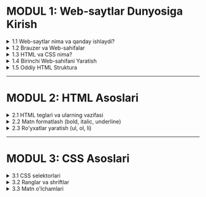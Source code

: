 # MODUL 1: Web-saytlar Dunyosiga Kirish
<details>
    <summary>1.1 Web-saytlar nima va qanday ishlaydi?</summary>

## 1.1 Web-saytlar nima va qanday ishlaydi?

### Web-sayt nima?

Web-sayt (Website) - bu internetda joylashgan bir nechta bog'langan sahifalar to'plamidir. Masalan, Google, YouTube, Wikipedia - bularning barchasi web-saytlardir.

**Oddiy misol bilan tushuntiramiz:**
- Web-sayt xuddi kitobga o'xshaydi
- Har bir sahifa (webpage) - kitobning bir varaqiga o'xshaydi  
- Sahifalar orasida havolalar (links) bor - bu xuddi kitobdagi mundarijaga o'xshaydi

### Web-saytlar qanday ishlaydi?

Web-saytlar maxsus kompyuterlar - **server**larda saqlanadi. Biz o'z kompyuterimizdan internet orqali shu serverlarga murojaat qilamiz.

**Bu jarayon quyidagicha ishlaydi:**

1. **Siz manzil kiritasiz** - masalan: www.google.com
2. **Sizning kompyuteringiz so'rov yuboradi** - "Google sahifasini ko'rsating"
3. **Server javob beradi** - Google sahifasini yuboradi
4. **Brauzer sahifani ko'rsatadi** - siz sahifani ko'rasiz

```
Sizning kompyuter → Internet → Server → Web-sahifa → Brauzer → Siz ko'rasiz
```

### Web-saytlar nimalardan iborat?

Har bir web-sahifa asosan ikki qismdan iborat:

1. **HTML** - sarlavhalar, matnlar, ro'yxatlar (mazmun)
2. **CSS** - ranglar, shriftlar, dizayn (chiroyli ko'rinish)

</details>

<details>
    <summary>1.2 Brauzer va Web-sahifalar</summary>

## 1.2 Brauzer va Web-sahifalar

### Brauzer (Browser) nima?

**Brauzer** - bu web-sahifalarni ko'rish uchun maxsus dastur. Bu sizning internet oynangizdir.

**Mashhur brauzerlar:**
- **Google Chrome** 🌐
- **Safari** 🦁 (Apple kompyuterlarda)
- **Firefox** 🦊
- **Microsoft Edge** 🔷

### Brauzer qanday ishlaydi?

Brauzer - bu tarjimon kabi. U web-sahifaning kodini olib, uni siz tushuna oladigan ko'rinishga aylantiradi.

**Misol:**
```
Kod: <h1>Salom Dunyo!</h1>
Brauzer ko'rsatadi: SALOM DUNYO! (katta harflar bilan)
```

### Web-sahifa nima?

**Web-sahifa** - bu internet orqali ko'riladigan bitta hujjat. Har bir sahifada turli ma'lumotlar bo'lishi mumkin:

- **Sarlavhalar** - katta va muhim matnlar
- **Paragraflar** - oddiy matnlar
- **Ro'yxatlar** - tartibli yoki tartibsiz
- **Ranglar va dizayn** - sahifani chiroyli qilish

### Sahifa manzili (URL)

Har bir web-sahifaning o'z manzili bor - **URL** (Uniform Resource Locator).

**URL qismlari:**
```
https://www.google.com/search?q=dasturlash
│       │     │        │     │
│       │     │        │     └─ Qidiruv so'zi
│       │     │        └─ Sahifa nomi
│       │     └─ Sayt nomi
│       └─ Domen
└─ Protokol (xavfsizlik)
```

</details>

<details>
    <summary>1.3 HTML va CSS nima?</summary>

## 1.3 HTML va CSS nima?

### HTML - Sahifaning Asosi

**HTML** (HyperText Markup Language) - bu web-sahifaning asosiy tuzilishini yaratish tilidir.

**HTML nima qiladi:**
- Matnni tashkil etadi
- Sarlavhalar yaratadi
- Paragraflar yozadi
- Ro'yxatlar qo'shadi

**HTML - bu xuddi uy qurish kabi:**
- HTML = Uyning asosi, devorlari, eshik-derazalar
- CSS = Uyni bo'yash, bezatish, mebel qo'yish

### HTML Tag'lari

HTML **tag**'lar (belgilar) yordamida ishlaydi. Tag'lar `< >` ichida yoziladi.

**Asosiy tag'lar:**
```html
<h1>Katta sarlavha</h1>
<p>Oddiy matn paragraf</p>
<ul>Ro'yxat yaratish uchun</ul>
```

### CSS - Chiroyli Dizayn

**CSS** (Cascading Style Sheets) - bu web-sahifani chiroyli qilish tilidir.

**CSS nima qiladi:**
- Ranglarni o'zgartiradi (masalan: qizil, ko'k, yashil)
- Shriftlarni tanlaydi (katta, kichik, qalin)
- Elementlarni joylashtirishadi (chapda, o'ngda, markazda)
- Sahifani chiroyli qiladi

### HTML va CSS qanday birga ishlaydi?

1. **HTML** sahifaning skeletini yaratadi (sarlavha, matn, ro'yxat...)
2. **CSS** bu skeletni go'zal libos bilan bezatadi (ranglar, o'lchamlar...)

**Misol:**
- HTML yozadi: "Salom Dunyo"
- CSS uni qizil rangga bo'yaydi va katta qiladi

> CSS bilan ishlashni keyinroq o'rganamiz. Hozir faqat HTML bilan tanishamiz!

</details>

<details>
    <summary>1.4 Birinchi Web-sahifani Yaratish</summary>

## 1.4 Birinchi Web-sahifani Yaratish

### Kerakli Asboblar

Birinchi web-sahifangizni yaratish uchun faqat ikki narsa kerak:
1. **Matn muharriri** (Text Editor) - Visual Studio Code tavsiya etiladi
2. **Brauzer** - Chrome, Safari, Firefox

### 1-qadam: Fayl yaratish

1. Kompyuteringizda yangi papka yarating: `Mening_Web_Saytim`
2. Bu papkada yangi fayl yarating: `index.html`
3. `.html` oxiri muhim - bu brauzerga bu web-sahifa ekanligini ko'rsatadi

### 2-qadam: Asosiy HTML yozish

`index.html` faylini oching va quyidagi kodni yozing:

```html
<!DOCTYPE html>
<html>
<head>
    <title>Mening Birinchi Sahifam</title>
</head>
<body>
    <h1>Salom Dunyo!</h1>
    <p>Bu mening birinchi web-sahifam.</p>
</body>
</html>
```

### 3-qadam: Sahifani ochish

1. `index.html` faylni ikki marta bosing
2. U brauzerda ochiladi
3. Tabriklaymiz! Siz birinchi web-sahifangizni yaratdingiz! 🎉

### Kod tushuntirish

Keling, yozgan kodimizni qatorma-qator tushuntiramiz:

```html
<!DOCTYPE html>
```
- Bu brauzerga "Bu HTML5 sahifa" deydi

```html
<html>
</html>
```
- Butun sahifani o'rab oladi
- Barcha boshqa kodlar shu ichida yoziladi

```html
<head>
</head>
```
- Sahifa haqidagi ma'lumotlar
- Foydalanuvchi ko'rmaydi

```html
<title>Mening Birinchi Sahifam</title>
```
- Brauzer tab'ida ko'rinadigan nom

```html
<body>
</body>
```
- Sahifaning asosiy qismi
- Foydalanuvchi ko'radigan barcha narsalar shu yerda

```html
<h1>Salom Dunyo!</h1>
```
- Eng katta sarlavha
- Avtomatik qalin va katta harflar

```html
<p>Bu mening birinchi web-sahifam.</p>
```
- Oddiy paragraf
- Normal o'lchamdagi matn

</details>

<details>
    <summary>1.5 Oddiy HTML Struktura</summary>

## 1.5 Oddiy HTML Struktura

### To'liq HTML struktura

Har bir web-sahifa quyidagi asosiy strukturaga ega:

```html
<!DOCTYPE html>
<html lang="uz">
<head>
    <meta charset="UTF-8">
    <meta name="viewport" content="width=device-width, initial-scale=1.0">
    <title>Sahifa Nomi</title>
</head>
<body>
    <!-- Bu yerda sahifaning ko'rinadigan qismi -->
</body>
</html>
```

### DOCTYPE nima?

```html
<!DOCTYPE html>
```
- Bu brauzerga qaysi HTML versiyasi ishlatilayotganini aytadi
- HTML5 uchun eng oddiy va zamonaviy usul
- Har doim HTML hujjatning eng boshida yoziladi

### HTML tegi

```html
<html lang="uz">
```
- Butun HTML hujjatni o'rab oladi
- `lang="uz"` - sahifa tilini ko'rsatadi (o'zbek tili)
- Bu qism brauzer va qidiruv tizimlari uchun muhim

### Head qismida nima bo'ladi?

```html
<head>
    <meta charset="UTF-8">
    <!-- O'zbek harflarini to'g'ri ko'rsatish uchun -->
    
    <meta name="viewport" content="width=device-width, initial-scale=1.0">
    <!-- Mobil telefonlarda to'g'ri ko'rinish uchun -->
    
    <title>Sahifa Nomi</title>
    <!-- Brauzer tepasida ko'rinadigan nom -->
</head>
```

**Head qismidagi asosiy elementlar:**

- **meta charset** - matn kodlashini belgilaydi
- **meta viewport** - mobil qurilmalarda to'g'ri ko'rinish uchun
- **title** - sahifa sarlavhasi (brauzer tab'ida ko'rinadi)

### Body qismida nima bo'ladi?

```html
<body>
    <h1>Asosiy Sarlavha</h1>        <!-- Eng muhim sarlavha -->
    <h2>Ikkinchi darajali sarlavha</h2>  <!-- Kichikroq sarlavha -->
    
    <p>Bu oddiy paragraf.</p>       <!-- Matn paragraf -->
    
    <p>Bu yana bir paragraf.</p>    <!-- Yana bir paragraf -->
</body>
```

**Body qismida:**
- Foydalanuvchi ko'radigan barcha ma'lumotlar
- Sarlavhalar, paragraflar, ro'yxatlar
- Sahifaning asosiy mazmuni

### HTML Kommentariyalar

```html
<!-- Bu kommentariya - brauzer ko'rsatmaydi -->
<h1>Bu ko'rinadigan sarlavha</h1>
<!-- Kommentariyalar kodni tushuntirish uchun ishlatiladi -->
```

</details>

---

# MODUL 2: HTML Asoslari

<details>
    <summary>2.1 HTML teglari va ularning vazifasi</summary>

## 2.1 HTML Teglari va Ularning Vazifasi

### Tag nima?

**Tag** - bu HTML da elementlarni belgilash uchun ishlatiladigan maxsus belgilardir. Taglar `< >` qavslar ichida yoziladi.

**Tag tuzilishi:**
```html
<tag_nomi>Mazmun</tag_nomi>
```

### Asosiy HTML teglari

#### Matn teglari
```html
<h1>Eng katta sarlavha</h1>
<h2>Ikkinchi daraja sarlavha</h2>
<h3>Uchinchi daraja sarlavha</h3>
<h4>To'rtinchi daraja sarlavha</h4>
<h5>Beshinchi daraja sarlavha</h5>
<h6>Eng kichik sarlavha</h6>

<p>Paragraf matni</p>
```

#### Struktura teglari
```html
<!DOCTYPE html>    <!-- HTML5 hujjat turi -->
<html>             <!-- Asosiy konteyner -->
<head>             <!-- Sahifa haqida ma'lumot -->
<body>             <!-- Ko'rinadigan mazmun -->
<title>           <!-- Sahifa sarlavhasi -->
<meta>            <!-- Qo'shimcha ma'lumotlar -->
```

#### Matn formatlash teglari
```html
<strong>Qalin matn</strong>
<em>Qiyshiq matn</em>
<u>Chizilgan matn</u>
<mark>Belgilangan matn</mark>
<small>Kichik matn</small>
<big>Katta matn</big>
```

#### Maxsus tegler
```html
<br>              <!-- Qator uzilishi -->
<hr>              <!-- Gorizontal chiziq -->
<!-- komment -->  <!-- Kommentariya -->
```

### Teglarning turlari

#### 1. Konteyner teglar (ochiladi va yopiladi)
```html
<h1>Bu sarlavha</h1>
<p>Bu paragraf</p>
<strong>Bu qalin matn</strong>
```

#### 2. Bo'sh teglar (faqat ochiladi)
```html
<br>     <!-- Qator uzilishi -->
<hr>     <!-- Gorizontal chiziq -->
<img>    <!-- Rasm -->
<meta>   <!-- Meta ma'lumot -->
```

#### 3. Blok elementlar (yangi qatordan boshlanadi)
```html
<h1>Sarlavha</h1>
<p>Paragraf</p>
<div>Blok konteyner</div>
```

#### 4. Inline elementlar (bir qatorda davom etadi)
```html
Bu matnda <strong>qalin</strong> va <em>qiyshiq</em> so'zlar bor.
```

### Tag atributlari

Teglar qo'shimcha ma'lumotlar - **atributlar**ga ega bo'lishi mumkin:

```html
<p id="birinchi" class="muhim">Bu atributli paragraf</p>
<img src="rasm.jpg" alt="Rasm tavsifi">
<a href="https://google.com">Google havolasi</a>
```

**Asosiy atributlar:**
- `id` - yagona identifikator
- `class` - CSS uchun sinf
- `src` - rasm manbai
- `href` - havola manzili
- `alt` - muqobil matn

### Amaliy misol

```html
<!DOCTYPE html>
<html lang="uz">
<head>
    <meta charset="UTF-8">
    <title>HTML Teglari Namunasi</title>
</head>
<body>
    <h1>Mening Sahifam</h1>
    <h2>HTML haqida</h2>
    
    <p>Bu oddiy paragraf. <strong>Bu qalin matn</strong> va 
    <em>bu qiyshiq matn</em>.</p>
    
    <hr>
    
    <p>Yangi paragraf<br>yangi qatordan davom etadi.</p>
    
    <!-- Bu kommentariya -->
    <p><mark>Belgilangan matn</mark> va <small>kichik matn</small>.</p>
</body>
</html>
```

</details>

<details>
    <summary>2.2 Matn formatlash (bold, italic, underline)</summary>

## 2.2 Matn Formatlash (Bold, Italic, Underline)

### Asosiy matn formatlash teglari

#### Qalin matn (Bold)

**1-usul: `<strong>` tegi (tavsiya etiladi)**
```html
<p>Bu <strong>juda muhim</strong> ma'lumot.</p>
```

**2-usul: `<b>` tegi**
```html
<p>Bu <b>qalin</b> matn.</p>
```

**Farqi:**
- `<strong>` - mazmuniy jihatdan muhim
- `<b>` - faqat vizual jihatdan qalin

#### Qiyshiq matn (Italic)

**1-usul: `<em>` tegi (tavsiya etiladi)**
```html
<p>Bu <em>ta'kidlangan</em> so'z.</p>
```

**2-usul: `<i>` tegi**
```html
<p>Bu <i>qiyshiq</i> matn.</p>
```

**Farqi:**
- `<em>` - ta'kidlash uchun
- `<i>` - faqat vizual jihatdan qiyshiq

#### Chizilgan matn (Underline)

```html
<p>Bu <u>chizilgan</u> matn.</p>
```

### Qo'shimcha formatlash teglari

#### Belgilangan matn
```html
<p>Bu <mark>sariq fon bilan belgilangan</mark> matn.</p>
```

#### Kichik va katta matn
```html
<p>Oddiy matn, <small>kichik matn</small> va <big>katta matn</big>.</p>
```

#### O'chirilgan matn
```html
<p>Bu <del>o'chirilgan</del> va bu <ins>qo'shilgan</ins> matn.</p>
```

#### Yuqori va pastki indeks
```html
<p>H<sub>2</sub>O - suv formulasi</p>
<p>E = mc<sup>2</sup> - Eynshteyn formulasi</p>
```

### Formatlash kombinatsiyasi

Bir nechta formatni birlashtirish mumkin:

```html
<p>Bu <strong><em>qalin va qiyshiq</em></strong> matn.</p>
<p>Bu <u><strong>chizilgan va qalin</strong></u> matn.</p>
<p>Bu <mark><em>belgilangan va qiyshiq</em></mark> matn.</p>
```

### CSS bilan formatlash

HTML teglardan tashqari, CSS bilan ham formatlash mumkin:

```html
<style>
.qalin { font-weight: bold; }
.qiyshiq { font-style: italic; }
.chizilgan { text-decoration: underline; }
</style>

<p class="qalin">CSS bilan qalin matn</p>
<p class="qiyshiq">CSS bilan qiyshiq matn</p>
<p class="chizilgan">CSS bilan chizilgan matn</p>
```

### To'liq misol

```html
<!DOCTYPE html>
<html lang="uz">
<head>
    <meta charset="UTF-8">
    <title>Matn Formatlash</title>
</head>
<body>
    <h1>Matn Formatlash Misollar</h1>
    
    <h2>Asosiy formatlar</h2>
    <p>Bu oddiy matn. <strong>Bu muhim matn.</strong> 
    <em>Bu ta'kidlangan matn.</em> <u>Bu chizilgan matn.</u></p>
    
    <h2>Qo'shimcha formatlar</h2>
    <p>Bu <mark>belgilangan matn</mark>. Bu <small>kichik matn</small>.</p>
    
    <h2>Kombinatsiyalar</h2>
    <p><strong><em>Qalin va qiyshiq</em></strong> matn juda 
    <u><strong>ta'sirli</strong></u> ko'rinadi.</p>
    
    <h2>Ilmiy formulalar</h2>
    <p>Suv formulasi: H<sub>2</sub>O</p>
    <p>Eynshteyn formulasi: E = mc<sup>2</sup></p>
    
    <h2>Tahrirlash belgilari</h2>
    <p>Eski narx: <del>50,000 so'm</del></p>
    <p>Yangi narx: <ins>40,000 so'm</ins></p>
</body>
</html>
```

</details>

<details>
    <summary>2.3 Ro'yxatlar yaratish (ul, ol, li)</summary>

## 2.3 Ro'yxatlar Yaratish (ul, ol, li)

### Ro'yxat turlari

HTML da ikki asosiy ro'yxat turi bor:
1. **Tartibsiz ro'yxat** (Unordered List) - `<ul>`
2. **Tartiblangan ro'yxat** (Ordered List) - `<ol>`

### Tartibsiz ro'yxat (Unordered List)

Tartibsiz ro'yxatda elementlar nuqtalar bilan belgilanadi:

```html
<ul>
    <li>Birinchi element</li>
    <li>Ikkinchi element</li>
    <li>Uchinchi element</li>
</ul>
```

**Natija:**
- Birinchi element
- Ikkinchi element  
- Uchinchi element

#### Bullet turlari

```html
<ul style="list-style-type: disc;">
    <li>To'ldirilgan doira (disc)</li>
</ul>

<ul style="list-style-type: circle;">
    <li>Bo'sh doira (circle)</li>
</ul>

<ul style="list-style-type: square;">
    <li>Kvadrat (square)</li>
</ul>
```

### Tartiblangan ro'yxat (Ordered List)

Tartiblangan ro'yxatda elementlar raqamlar bilan belgilanadi:

```html
<ol>
    <li>Birinchi qadam</li>
    <li>Ikkinchi qadam</li>
    <li>Uchinchi qadam</li>
</ol>
```

**Natija:**
1. Birinchi qadam
2. Ikkinchi qadam
3. Uchinchi qadam

#### Raqamlash turlari

```html
<ol type="1">
    <li>Oddiy raqamlar (1, 2, 3)</li>
</ol>

<ol type="A">
    <li>Katta harflar (A, B, C)</li>
</ol>

<ol type="a">
    <li>Kichik harflar (a, b, c)</li>
</ol>

<ol type="I">
    <li>Katta rim raqamlari (I, II, III)</li>
</ol>

<ol type="i">
    <li>Kichik rim raqamlari (i, ii, iii)</li>
</ol>
```

#### Boshlanish raqamini o'zgartirish

```html
<ol start="5">
    <li>Beshinchi element</li>
    <li>Oltinchi element</li>
    <li>Yettinchi element</li>
</ol>
```

### Ichma-ich ro'yxatlar (Nested Lists)

Ro'yxatlar ichida boshqa ro'yxatlar yaratish mumkin:

```html
<ul>
    <li>Mevalar
        <ul>
            <li>Olma</li>
            <li>Banan</li>
        </ul>
    </li>
    <li>Sabzavotlar
        <ul>
            <li>Sabzi</li>
            <li>Pomidor</li>
        </ul>
    </li>
</ul>
```

**Natija:**
- Mevalar
  - Olma
  - Banan
- Sabzavotlar
  - Sabzi
  - Pomidor

### CSS bilan ro'yxatlarni bezatish

```html
<style>
.rangli-royxat {
    background-color: lightblue;
    padding: 10px;
}

.rangli-royxat li {
    color: darkblue;
    margin: 5px 0;
}

.maxsus-royxat {
    list-style-type: none; /* Bulletlarni olib tashlash */
}

.maxsus-royxat li::before {
    content: "✓ ";        /* Maxsus belgi qo'shish */
    color: green;
}
</style>

<ul class="rangli-royxat">
    <li>Rangli ro'yxat elementi</li>
    <li>Yana bir element</li>
</ul>

<ul class="maxsus-royxat">
    <li>Maxsus belgi bilan</li>
    <li>Yana bir element</li>
</ul>
```

### Amaliy misollar

#### Xarid ro'yxati
```html
<h2>Xarid ro'yxati</h2>
<ul>
    <li>Non</li>
    <li>Sut</li>
    <li>Tuxum</li>
    <li>Piyoz</li>
    <li>Kartoshka</li>
</ul>
```

#### Retsept qadamlari
```html
<h2>Osh tayyorlash</h2>
<ol>
    <li>Guruchni yuvish</li>
    <li>Go'shtni maydalash</li>
    <li>Sabzavotlarni qovurish</li>
    <li>Suv quyish</li>
    <li>45 daqiqa pishirish</li>
</ol>
```

#### O'quv dasturi
```html
<h2>Dasturlash kursi</h2>
<ol>
    <li>Asoslar
        <ul>
            <li>Kompyuter asoslari</li>
            <li>Internet haqida</li>
        </ul>
    </li>
    <li>Frontend
        <ol type="A">
            <li>HTML</li>
            <li>CSS</li>
            <li>JavaScript</li>
        </ol>
    </li>
    <li>Loyihalar
        <ul>
            <li>Portfolio sayt</li>
            <li>To-do list</li>
            <li>Kalkulyator</li>
        </ul>
    </li>
</ol>
```

### To'liq misol

```html
<!DOCTYPE html>
<html lang="uz">
<head>
    <meta charset="UTF-8">
    <title>Ro'yxatlar Namunasi</title>
    <style>
        .highlighted { background-color: yellow; }
        .custom-list { list-style-type: none; }
        .custom-list li::before { content: "🎯 "; }
    </style>
</head>
<body>
    <h1>Turli Ro'yxat Turlari</h1>
    
    <h2>Tartibsiz ro'yxat</h2>
    <ul>
        <li>Apple</li>
        <li>Banan</li>
        <li>Apelsin</li>
    </ul>
    
    <h2>Tartiblangan ro'yxat</h2>
    <ol>
        <li>Uyg'onish</li>
        <li>Nonushta</li>
        <li>Maktabga borish</li>
    </ol>
    
    <h2>Ichma-ich ro'yxat</h2>
    <ul>
        <li>Dasturlash tillari
            <ol>
                <li>Python</li>
                <li>JavaScript</li>
                <li>HTML/CSS</li>
            </ol>
        </li>
        <li>Ma'lumotlar bazasi
            <ul>
                <li>MySQL</li>
                <li>MongoDB</li>
            </ul>
        </li>
    </ul>
    
    <h2>Maxsus bezatilgan ro'yxat</h2>
    <ul class="custom-list">
        <li>Birinchi maqsad</li>
        <li>Ikkinchi maqsad</li>
        <li>Uchinchi maqsad</li>
    </ul>
</body>
</html>
```

</details>

---

# MODUL 3: CSS Asoslari

<details>
    <summary>3.1 CSS selektorlari</summary>

## 3.1 CSS Selektorlari

### Selektor nima?

**CSS selektor** - bu HTML elementlarini tanlash va ularga stil berish uchun ishlatiladigan qoidalardir. Selektorlar yordamida biz qaysi elementlarga qanday dizayn qo'llashni belgilaymiz.

### Asosiy selektor turlari

#### 1. Element selektori (Tag selektori)

HTML teglarini to'g'ridan-to'g'ri tanlaydi:

```css
h1 {
    color: blue;
}

p {
    font-size: 16px;
}

body {
    background-color: lightgray;
}
```

**Misol:**
```html
<style>
h1 { color: red; }
p { color: green; }
</style>

<h1>Bu qizil sarlavha</h1>
<p>Bu yashil paragraf</p>
<h1>Bu ham qizil sarlavha</h1>
```

#### 2. Class selektori

Class atributi orqali elementlarni tanlaydi. `.` (nuqta) bilan boshlanadi:

```css
.muhim {
    font-weight: bold;
    color: red;
}

.kichik {
    font-size: 12px;
}
```

**HTML da ishlatish:**
```html
<style>
.muhim { color: red; font-weight: bold; }
.yashil { color: green; }
</style>

<p class="muhim">Bu muhim paragraf</p>
<p class="yashil">Bu yashil paragraf</p>
<span class="muhim">Bu ham muhim matn</span>
```

#### 3. ID selektori

ID atributi orqali yagona elementni tanlaydi. `#` (panjara) bilan boshlanadi:

```css
#sarlavha {
    text-align: center;
    color: blue;
}

#footer {
    background-color: gray;
    padding: 20px;
}
```

**HTML da ishlatish:**
```html
<style>
#asosiy-sarlavha { 
    color: blue; 
    text-align: center; 
}
#maxsus-paragraf { 
    background-color: yellow; 
}
</style>

<h1 id="asosiy-sarlavha">Asosiy Sarlavha</h1>
<p id="maxsus-paragraf">Maxsus paragraf</p>
```

### Bir nechta elementga bir xil stil berish

Vergul bilan ajratib, bir nechta elementga bir xil stil berishingiz mumkin:

```css
h1, h2, h3 {
    color: blue;
    font-family: Arial;
}
```

Bu degani: barcha h1, h2, h3 sarlavhalar ko'k rangda va Arial shriftida bo'ladi.

**Misol:**
```html
<style>
h1, h2, p { color: green; }
</style>

<h1>Bu yashil</h1>
<h2>Bu ham yashil</h2>
<p>Bu ham yashil</p>
```

### Class va ID farqi

**Class** - bir nechta elementga berish mumkin:
```html
<p class="muhim">Birinchi muhim paragraf</p>
<p class="muhim">Ikkinchi muhim paragraf</p>
```

**ID** - faqat bitta elementga beriladi:
```html
<h1 id="sarlavha">Faqat bitta asosiy sarlavha</h1>
```

### Qaysi biri kuchliroq?

Agar bir elementga bir nechta stil berilsa, eng kuchli stil qo'llaniladi:

```css
p { color: black; }          /* Kuchsiz */
.muhim { color: blue; }      /* O'rtacha */
#maxsus { color: green; }    /* Kuchli */
```

**Misol:**
```html
<style>
p { color: black; }
.qizil { color: red; }
#maxsus { color: green; }
</style>

<p>Bu qora</p>
<p class="qizil">Bu qizil</p>
<p class="qizil" id="maxsus">Bu yashil (ID kuchliroq)</p>
```

### Amaliy misollar

#### Oddiy sayt strukturasi
```html
<style>
/* Asosiy elementlar */
body {
    font-family: Arial, sans-serif;
    line-height: 1.6;
}

/* Sarlavhalar */
h1, h2, h3 {
    color: #333;
}

/* Class selektorlari */
.header {
    background-color: #f4f4f4;
    padding: 20px;
    text-align: center;
}

.content {
    max-width: 800px;
    margin: 0 auto;
    padding: 20px;
}

.footer {
    background-color: #333;
    color: white;
    text-align: center;
    padding: 10px;
}

/* Maxsus elementlar */
#logo {
    font-size: 24px;
    font-weight: bold;
}

/* Havolalar */
a {
    color: blue;
    text-decoration: none;
}

a:hover {
    color: red;
    text-decoration: underline;
}

/* Ro'yxatlar */
.menu li {
    display: inline;
    margin-right: 20px;
}
</style>

<div class="header">
    <h1 id="logo">Mening Saytim</h1>
    <ul class="menu">
        <li><a href="#home">Bosh sahifa</a></li>
        <li><a href="#about">Haqida</a></li>
        <li><a href="#contact">Aloqa</a></li>
    </ul>
</div>

<div class="content">
    <h2>Xush kelibsiz!</h2>
    <p>Bu mening birinchi web-saytim.</p>
</div>

<div class="footer">
    <p>© 2024 Mening Saytim</p>
</div>
```

### To'liq misol
[CodePenda ochish](https://codepen.io/Ilmla/pen/bNEoONX)
```html

<!DOCTYPE html>
<html lang="uz">
<head>
    <meta charset="UTF-8">
    <title>CSS Selektorlari</title>
    <style>
        /* Universal selektor */
        * { margin: 0; padding: 0; }
        
        /* Element selektorlari */
        body { 
            font-family: Arial, sans-serif; 
            background-color: #f9f9f9;
        }
        
        h1 { 
            color: #2c3e50; 
            text-align: center;
            margin: 20px 0;
        }
        
        /* Class selektorlari */
        .konteyner {
            max-width: 800px;
            margin: 0 auto;
            padding: 20px;
            background-color: white;
        }
        
        .muhim {
            color: #e74c3c;
            font-weight: bold;
        }
        
        .belgilangan {
            background-color: #f1c40f;
            padding: 5px;
        }
        
        /* ID selektori */
        #maxsus-matn {
            font-size: 18px;
            color: #27ae60;
            border-left: 4px solid #27ae60;
            padding-left: 10px;
        }
        
        /* Descendant selektor */
        .konteyner p {
            line-height: 1.6;
            margin-bottom: 10px;
        }
        
        /* Pseudo-class */
        .tugma:hover {
            background-color: #3498db;
            color: white;
            cursor: pointer;
        }
        
        /* Atribut selektori */
        [title] {
            border-bottom: 1px dotted #333;
        }
    </style>
</head>
<body>
    <div class="konteyner">
        <h1>CSS Selektorlari Namunasi</h1>
        
        <p>Bu oddiy paragraf.</p>
        
        <p class="muhim">Bu muhim paragraf (class selektori).</p>
        
        <p id="maxsus-matn">Bu maxsus matn (ID selektori).</p>
        
        <p>Bu paragrafda <span class="belgilangan">belgilangan matn</span> bor.</p>
        
        <p title="Bu tooltip matn">Bu matnga hover qiling (atribut selektori).</p>
        
        <button class="tugma">Hover qiling</button>
    </div>
</body>
</html>
```

</details>

<details>
    <summary>3.2 Ranglar va shriftlar</summary>

## 3.2 Ranglar va Shriftlar

### CSS da ranglar

#### Rang nomlari - eng oson usul!

CSS da ranglarni inglizcha nomlar bilan berishingiz mumkin:

```css
h1 { color: red; }
p { color: blue; }
div { background-color: green; }
```

**Asosiy ranglar:**
- `red` - qizil
- `blue` - ko'k  
- `green` - yashil
- `yellow` - sariq
- `orange` - to'q sariq
- `purple` - binafsha
- `pink` - pushti
- `brown` - jigarrang
- `black` - qora
- `white` - oq
- `gray` - kulrang

**Misol:**
```html
<style>
h1 { color: blue; }
p { color: green; }
</style>

<h1>Bu ko'k sarlavha</h1>
<p>Bu yashil matn</p>
```

#### Hex kodlar - ko'proq ranglar!

Agar rang nomlarida yo'q rangni istasangiz, hex kod ishlatishingiz mumkin:

```css
h1 { color: #FF0000; }    /* Qizil */
h2 { color: #00FF00; }    /* Yashil */
h3 { color: #0000FF; }    /* Ko'k */
p { color: #FFA500; }     /* To'q sariq */
```

Hex kodlar `#` belgisi bilan boshlanadi va 6 ta raqam/harf bor.

**Maslahat:** Internetda "color picker" qidirib, istalgan rangning hex kodini topishingiz mumkin!

#### Rang xususiyatlari

**Matn rangi:**
```css
h1 { color: blue; }
p { color: #333; }
span { color: rgb(255, 0, 0); }
```

**Fon rangi:**
```css
body { background-color: #f9f9f9; }
div { background-color: lightblue; }
.container { background-color: rgba(0, 0, 0, 0.1); }
```

**Chegara rangi:**
```css
div {
    border: 2px solid red;
    border-color: blue; /* Chegara rangini alohida o'zgartirish */
}
```

### CSS da shriftlar

#### Font oilasi (Font Family)

```css
body {
    font-family: Arial, sans-serif;
}

h1 {
    font-family: "Times New Roman", serif;
}

.kod {
    font-family: "Courier New", monospace;
}
```

**Asosiy font turlari:**
- **Sans-serif:** Arial, Helvetica, Verdana
- **Serif:** Times New Roman, Georgia
- **Monospace:** Courier New, Monaco
- **Cursive:** Comic Sans MS
- **Fantasy:** Impact

#### Font o'lchami (Font Size)

```css
h1 { font-size: 32px; }
h2 { font-size: 24px; }
p { font-size: 16px; }
small { font-size: 12px; }

/* Nisbiy o'lchamlar */
h1 { font-size: 2em; }    /* Ota elementdan 2 baravar katta */
p { font-size: 1.2em; }   /* 20% katta */

/* Foiz o'lchamlar */
h2 { font-size: 150%; }   /* 1.5 baravar katta */
```

#### Font og'irligi (Font Weight)

```css
h1 { font-weight: bold; }      /* Qalin */
h2 { font-weight: normal; }    /* Oddiy */
p { font-weight: 300; }        /* Yengil */
strong { font-weight: 700; }   /* Qalin (raqam bilan) */

/* Raqamli qiymatlar: 100-900 */
```

#### Font uslubi (Font Style)

```css
em { font-style: italic; }     /* Qiyshiq */
p { font-style: normal; }      /* Oddiy */
.maxsus { font-style: oblique; } /* Og'ma */
```

#### Matn bezatish (Text Decoration)

```css
a { text-decoration: underline; }      /* Chiziq */
.orqali { text-decoration: line-through; } /* O'rtadan chiziq */
.ustida { text-decoration: overline; }     /* Ustidan chiziq */
.sof { text-decoration: none; }           /* Hech qanday bezak */
```

#### Matn joylashuvi (Text Align)

```css
h1 { text-align: center; }    /* Markazda */
p { text-align: left; }       /* Chapda */
.ong { text-align: right; }   /* O'ngda */
.tekis { text-align: justify; } /* Ikki tomonga tekislash */
```

#### Qator balandligi (Line Height)

```css
p {
    line-height: 1.5;     /* 1.5 baravar */
    line-height: 24px;    /* Aniq o'lcham */
    line-height: 150%;    /* Foiz */
}
```

### Google Fonts ishlatish

```html
<head>
    <!-- Google Fonts ulash -->
    <link href="https://fonts.googleapis.com/css2?family=Roboto:wght@300;400;700&display=swap" rel="stylesheet">
    
    <style>
        body {
            font-family: 'Roboto', sans-serif;
        }
    </style>
</head>
```

### Amaliy misollar

#### Turli shrift va ranglar
```css
.sarlavha {
    font-family: 'Arial', sans-serif;
    font-size: 28px;
    font-weight: bold;
    color: #2c3e50;
    text-align: center;
}

.kichik-sarlavha {
    font-family: 'Georgia', serif;
    font-size: 20px;
    color: #34495e;
    border-bottom: 2px solid #3498db;
}

.asosiy-matn {
    font-family: 'Verdana', sans-serif;
    font-size: 16px;
    line-height: 1.6;
    color: #444;
    text-align: justify;
}

.muhim-matn {
    font-weight: bold;
    color: #e74c3c;
    background-color: rgba(231, 76, 60, 0.1);
    padding: 5px;
}

.kod-matn {
    font-family: 'Courier New', monospace;
    font-size: 14px;
    background-color: #f8f8f8;
    color: #333;
    border: 1px solid #ddd;
    padding: 10px;
}
```

### To'liq misol
[CodePenda ko'rish](https://codepen.io/Ilmla/pen/xbZXmZP)

```html
<!DOCTYPE html>
<html lang="uz">
<head>
    <meta charset="UTF-8">
    <title>Ranglar va Shriftlar</title>
    <style>
        body {
            font-family: 'Arial', sans-serif;
            background-color: #f5f5f5;
            margin: 0;
            padding: 20px;
        }
        
        .container {
            max-width: 800px;
            margin: 0 auto;
            background-color: white;
            padding: 30px;
            border-radius: 10px;
            box-shadow: 0 2px 10px rgba(0,0,0,0.1);
        }
        
        h1 {
            font-family: 'Georgia', serif;
            font-size: 32px;
            font-weight: bold;
            color: #2c3e50;
            text-align: center;
            margin-bottom: 30px;
            border-bottom: 3px solid #3498db;
            padding-bottom: 10px;
        }
        
        h2 {
            font-size: 24px;
            color: #34495e;
            margin-top: 25px;
            margin-bottom: 15px;
        }
        
        p {
            font-size: 16px;
            line-height: 1.6;
            color: #555;
            margin-bottom: 15px;
            text-align: justify;
        }
        
        .muhim {
            color: #e74c3c;
            font-weight: bold;
            background-color: rgba(231, 76, 60, 0.1);
            padding: 3px 6px;
            border-radius: 3px;
        }
        
        .belgilangan {
            background-color: #f1c40f;
            padding: 2px 4px;
            border-radius: 2px;
        }
        
        .kod {
            font-family: 'Courier New', monospace;
            background-color: #ecf0f1;
            border: 1px solid #bdc3c7;
            padding: 15px;
            border-radius: 5px;
            font-size: 14px;
            color: #2c3e50;
        }
        
        .rang-namuna {
            display: inline-block;
            width: 20px;
            height: 20px;
            margin-right: 10px;
            border: 1px solid #ccc;
            vertical-align: middle;
        }
        
        .qizil { background-color: #e74c3c; }
        .yashil { background-color: #27ae60; }
        .kok { background-color: #3498db; }
        .sariq { background-color: #f1c40f; }
    </style>
</head>
<body>
    <div class="container">
        <h1>Ranglar va Shriftlar</h1>
        
        <h2>Turli Ranglar</h2>
        <p>
            <span class="rang-namuna qizil"></span>Qizil rang - 
            <span class="muhim">muhim ma'lumotlar</span> uchun
        </p>
        <p>
            <span class="rang-namuna yashil"></span>Yashil rang - 
            muvaffaqiyat belgilari uchun
        </p>
        <p>
            <span class="rang-namuna kok"></span>Ko'k rang - 
            havolalar va tugmalar uchun
        </p>
        <p>
            <span class="rang-namuna sariq"></span>Sariq rang - 
            <span class="belgilangan">belgilangan matn</span> uchun
        </p>
        
        <h2>Shrift Misollar</h2>
        <p>Bu oddiy Arial shriftidagi matn.</p>
        
        <div class="kod">
            Bu Courier New shriftidagi kod matni.
            Monospace shriftlar kod uchun juda mos keladi.
        </div>
        
        <h2>Matn Formatlash</h2>
        <p style="text-align: center; font-style: italic;">
            Bu markazga joylashtirilgan va qiyshiq matn.
        </p>
        
        <p style="text-decoration: underline; font-weight: bold;">
            Bu chizilgan va qalin matn.
        </p>
    </div>
</body>
</html>
```

</details>

<details>
    <summary>3.3 Matn o'lchamlari</summary>

## 3.3 Matn O'lchamlari

### Font o'lchami (Font Size)

#### Piksellar (px) - eng oson usul

Font o'lchamini piksellar bilan belgilang. Qanchalik katta raqam, shunchalik katta matn:

```css
h1 { font-size: 32px; }     /* Juda katta */
h2 { font-size: 24px; }     /* Katta */
h3 { font-size: 20px; }     /* O'rtacha katta */
p { font-size: 16px; }      /* Oddiy o'lcham */
small { font-size: 12px; }  /* Kichik */
```

**Misol:**
```html
<style>
.katta { font-size: 30px; }
.oddiy { font-size: 16px; }
.kichik { font-size: 12px; }
</style>

<p class="katta">Bu katta matn</p>
<p class="oddiy">Bu oddiy matn</p>
<p class="kichik">Bu kichik matn</p>
```

**Maslahat:** Odatda paragraflar uchun 14px - 18px o'lcham qulay o'qiladi.

### Qator balandligi (Line Height)

Qatorlar orasidagi masofani belgilaydi. Matnni o'qish uchun muhim!

```css
p {
    line-height: 1.5;   /* Oddiy oraliq */
}
```

**Misol:**
```html
<style>
.siqiq { line-height: 1; }
.oddiy { line-height: 1.5; }
.keng { line-height: 2; }
</style>

<p class="siqiq">Bu siqiq qatorlar.
Qatorlar bir-biriga yaqin.
O'qish biroz qiyin.</p>

<p class="oddiy">Bu oddiy qatorlar.
Qatorlar orasida yetarli joy bor.
O'qish qulay.</p>

<p class="keng">Bu keng qatorlar.
Qatorlar orasida ko'p joy bor.
Juda keng ko'rinadi.</p>
```

**Maslahat:** Odatda `line-height: 1.5` yoki `1.6` ishlatiladi - bu eng qulay o'qiladi.

### Matn transformatsiyasi (Text Transform)

Matnni avtomatik katta yoki kichik harflarga o'zgartirish:

```css
.katta { text-transform: uppercase; }     /* KATTA HARFLAR */
.kichik { text-transform: lowercase; }    /* kichik harflar */
.bosh { text-transform: capitalize; }     /* Har So'z Bosh Harfi */
```

**Misol:**
```html
<style>
.katta { text-transform: uppercase; }
.kichik { text-transform: lowercase; }
.bosh { text-transform: capitalize; }
</style>

<p class="katta">bu katta harflarda ko'rinadi</p>
<p class="kichik">BU KICHIK HARFLARDA KO'RINADI</p>
<p class="bosh">har so'z bosh harfi katta</p>
```

### Harf oralig'i (Letter Spacing)

Harflar orasidagi masofani o'zgartirish:

```css
h1 {
    letter-spacing: 2px;    /* Harflar orasida 2px bo'sh joy */
}
```

**Misol:**
```html
<style>
.keng { letter-spacing: 3px; }
.oddiy { letter-spacing: 0px; }
</style>

<p class="keng">K e n g   h a r f l a r</p>
<p class="oddiy">Oddiy harflar</p>
```

### Amaliy misollar

#### Oddiy sahifa dizayni
```css
h1 {
    font-size: 32px;
    line-height: 1.2;
    text-align: center;
    color: blue;
}

h2 {
    font-size: 24px;
    line-height: 1.3;
    color: darkblue;
}

p {
    font-size: 16px;
    line-height: 1.6;
}

.kichik-matn {
    font-size: 12px;
    color: gray;
}

.muhim {
    font-size: 20px;
    font-weight: bold;
    color: red;
}
```

### To'liq misol

[CodePen da ochish](https://codepen.io/Ilmla/pen/LEGzXwe)

```html
<!DOCTYPE html>
<html lang="uz">
<head>
    <meta charset="UTF-8">
    <title>Matn O'lchamlari</title>
    <style>
        body {
            font-family: Arial, sans-serif;
            padding: 20px;
            background-color: lightblue;
        }
        
        h1 {
            font-size: 32px;
            line-height: 1.2;
            text-align: center;
            color: darkblue;
        }
        
        h2 {
            font-size: 24px;
            line-height: 1.3;
            color: blue;
        }
        
        p {
            font-size: 16px;
            line-height: 1.6;
        }
        
        .katta {
            font-size: 24px;
        }
        
        .kichik {
            font-size: 12px;
            color: gray;
        }
        
        .qalin {
            font-weight: bold;
        }
        
        .keng-harflar {
            letter-spacing: 3px;
            text-transform: uppercase;
        }
        
        .siqiq {
            line-height: 1.2;
            background-color: lightyellow;
            padding: 10px;
        }
        
        .keng {
            line-height: 2;
            background-color: lightgreen;
            padding: 10px;
        }
    </style>
</head>
<body>
    <h1>Matn O'lchamlari</h1>
    
    <h2>Font Size Misollar</h2>
    <p>Bu oddiy o'lchamdagi matn (16px).</p>
    <p class="katta">Bu katta matn (24px).</p>
    <p class="kichik">Bu kichik matn (12px).</p>
    
    <h2>Font Weight</h2>
    <p>Bu oddiy matn.</p>
    <p class="qalin">Bu qalin matn.</p>
    
    <h2>Letter Spacing</h2>
    <p class="keng-harflar">Keng harflar</p>
    
    <h2>Line Height</h2>
    <p class="siqiq">
        Bu siqiq qatorlar.
        Qatorlar bir-biriga yaqin.
    </p>
    
    <p class="keng">
        Bu keng qatorlar.
        Qatorlar orasida ko'p joy bor.
    </p>
</body>
</html>
```

</details>

